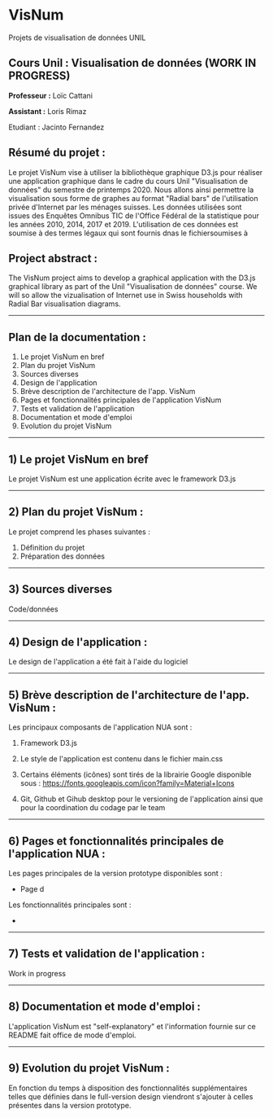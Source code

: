 # VisNum
Projets de visualisation de données UNIL


## Cours Unil : Visualisation de données (WORK IN PROGRESS)

**Professeur :** Loïc Cattani   

**Assistant :** Loris Rimaz

Etudiant : Jacinto Fernandez

## Résumé du projet :

Le projet VisNum vise à utiliser la bibliothèque graphique D3.js pour réaliser une application graphique dans le cadre du cours Unil "Visualisation de données" du semestre de printemps 2020. Nous allons ainsi permettre la visualisation sous forme de graphes au format "Radial bars" de l'utilisation privée d'Internet par les ménages suisses. Les données utilisées sont issues des Enquêtes Omnibus TIC de l'Office Fédéral de la statistique pour les années 2010, 2014, 2017 et 2019. L'utilisation de ces données est soumise à des termes légaux qui sont fournis dnas le fichiersoumises à 

## Project abstract :

The VisNum project aims to develop a graphical application with the D3.js graphical library as part of the Unil "Visualisation de données" course. We will so allow the vizualisation of Internet use in Swiss households with Radial Bar visualisation diagrams. 

_____________________________________________________________________________________________________________________________________

## Plan de la documentation :

1) Le projet VisNum en bref
2) Plan du projet VisNum
3) Sources diverses
4) Design de l'application
5) Brève description de l'architecture de l'app. VisNum
6) Pages et fonctionnalités principales de l'application VisNum 
7) Tests et validation de l'application 
8) Documentation et mode d'emploi 
9) Evolution du projet VisNum 

_____________________________________________________________________________________________________________________________________

## 1) Le projet VisNum en bref 

Le projet VisNum est une application écrite avec le framework D3.js 

_____________________________________________________________________________________________________________________________________

## 2) Plan du projet VisNum :

Le projet comprend les phases suivantes :

1.  Définition du projet
2.  Préparation des données

_____________________________________________________________________________________________________________________________________
## 3) Sources diverses

Code/données
_____________________________________________________________________________________________________________________________________

## 4) Design de l'application :

Le design de l'application a été fait à l'aide du logiciel 
_____________________________________________________________________________________________________________________________________

## 5) Brève description de l'architecture de l'app. VisNum :

Les principaux composants de l'application NUA sont :

1. Framework D3.js

3. Le style de l'application est contenu dans le fichier main.css
4. Certains éléments (icônes) sont tirés de la librairie Google disponible sous : https://fonts.googleapis.com/icon?family=Material+Icons
3. Git, Github et Gihub desktop pour le versioning de l'application ainsi que pour la coordination du codage par le team

_____________________________________________________________________________________________________________________________________

## 6) Pages et fonctionnalités principales de l'application NUA :

Les pages principales de la version prototype disponibles sont :

- Page d

Les fonctionnalités principales sont :

- 

_____________________________________________________________________________________________________________________________________

## 7) Tests et validation de l'application :

Work in progress
_____________________________________________________________________________________________________________________________________

## 8) Documentation et mode d'emploi :

L'application VisNum est "self-explanatory" et l'information fournie sur ce README fait office de mode d'emploi.

_____________________________________________________________________________________________________________________________________


## 9) Evolution du projet VisNum :

En fonction du temps à disposition des fonctionnalités supplémentaires telles que définies dans le full-version design viendront s'ajouter à celles présentes dans la version prototype.

